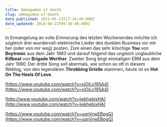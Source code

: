 ```yaml
---
title: Ummagumma of death
slug: ummagumma-of-death
date_published: 2013-05-13T17:34:49.000Z
date_updated: 2018-08-22T09:38:48.000Z
---
```


In Ermangelung an volle *Erinnerung* des letzten Wochenendes möchte ich sogleich drei wundervoll-elektrische Lieder des dunklen Business vor mir her (oder von mir weg) posten. Zum einen das sehr kitschige **You** von **Boytronic** aus dem Jahr *1983* und darauf folgend das ungleich unglaubliche **Killbeat** von **Brigade Werther**. Zweiter Song birgt einmaligen EBM aus dem Jahr 1990. Der dritte Song soll abermals, wie schon so oft in diesem Weblog, von den legendären **Throbbing Gristle** stammen, heute ist es **Hot On The Heels Of Love**.

[https://www.youtube.com/watch?v=sjOjLv195A4](https://www.youtube.com/watch?v=sjOjLv195A4)

[http://www.youtube.com/watch?v=ijekhebixHA](http://www.youtube.com/watch?v=ijekhebixHA)

[https://www.youtube.com/watch?v=uqnVneEBpgQ](https://www.youtube.com/watch?v=uqnVneEBpgQ)
